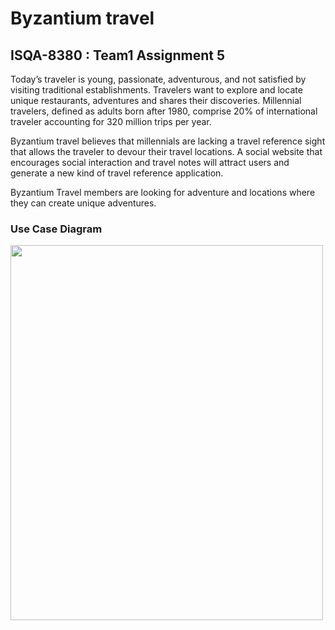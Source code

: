 # Byzantium travel

## ISQA-8380 : Team1 Assignment 5


Today’s traveler is young, passionate, adventurous, and not satisfied by visiting traditional establishments.  Travelers want to explore and locate unique restaurants, adventures and shares their discoveries. Millennial travelers, defined as adults born after 1980, comprise 20% of international traveler accounting for 320 million trips per year.

Byzantium travel believes that millennials are lacking a travel reference sight that allows the traveler to devour their travel locations.  A social website that encourages social interaction and travel notes will attract users and generate a new kind of travel reference application. 

Byzantium Travel members are looking for adventure and locations where they can create unique adventures. 


### Use Case Diagram

<img src='https://i.imgur.com/bROQUNM.jpg' style="width:500px;height:600px;" />
